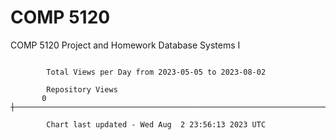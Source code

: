 # COMP 5120
COMP 5120 Project and Homework 
Database Systems I

```

        Total Views per Day from 2023-05-05 to 2023-08-02

        Repository Views
       0 ┼─────────────────────────────────────────────────────────────────────────────────────────

        Chart last updated - Wed Aug  2 23:56:13 2023 UTC
        
```

